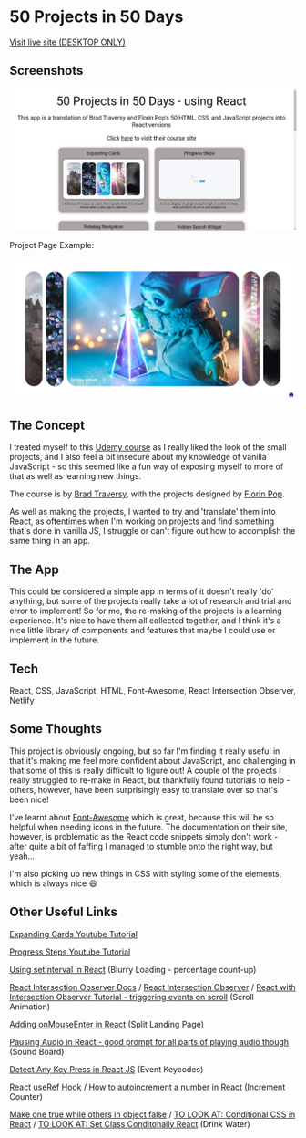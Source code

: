 # 50 Projects in 50 Days

[Visit live site (DESKTOP ONLY)](https://50projectsinreact.netlify.app/)

## Screenshots

<img src="./readme_images/homepage.JPG" alt="homepage" width="750px" />

Project Page Example:

<img src="./readme_images/expandingcardspage.JPG" alt="expanding cards page" width="750px" />

## The Concept

I treated myself to this [Udemy course](https://www.udemy.com/course/50-projects-50-days/?src=sac&kw=project) as I really liked the look of the small projects, and I also feel a bit insecure about my knowledge of vanilla JavaScript - so this seemed like a fun way of exposing myself to more of that as well as learning new things.

The course is by [Brad Traversy](https://github.com/bradtraversy), with the projects designed by [Florin Pop](https://github.com/florinpop17).

As well as making the projects, I wanted to try and 'translate' them into React, as oftentimes when I'm working on projects and find something that's done in vanilla JS, I struggle or can't figure out how to accomplish the same thing in an app.

## The App

This could be considered a simple app in terms of it doesn't really 'do' anything, but some of the projects really take a lot of research and trial and error to implement! So for me, the re-making of the projects is a learning experience. It's nice to have them all collected together, and I think it's a nice little library of components and features that maybe I could use or implement in the future.

## Tech

React, CSS, JavaScript, HTML, Font-Awesome, React Intersection Observer, Netlify

## Some Thoughts

This project is obviously ongoing, but so far I'm finding it really useful in that it's making me feel more confident about JavaScript, and challenging in that some of this is really difficult to figure out! A couple of the projects I really struggled to re-make in React, but thankfully found tutorials to help - others, however, have been surprisingly easy to translate over so that's been nice!

I've learnt about [Font-Awesome]() which is great, because this will be so helpful when needing icons in the future. The documentation on their site, however, is problematic as the React code snippets simply don't work - after quite a bit of faffing I managed to stumble onto the right way, but yeah...

I'm also picking up new things in CSS with styling some of the elements, which is always nice :smile:

## Other Useful Links

[Expanding Cards Youtube Tutorial](https://www.youtube.com/watch?v=XmeGQ5cz_aI&t=3300s)

[Progress Steps Youtube Tutorial](https://www.youtube.com/watch?v=AmeoJ7Ngzd4)

[Using setInterval in React](https://overreacted.io/making-setinterval-declarative-with-react-hooks/) (Blurry Loading - percentage count-up)

[React Intersection Observer Docs](https://github.com/thebuilder/react-intersection-observer/blob/1b33c2b658bc06774b564d63dfcc4b07a5bee443/docs/Recipes.md) /
[React Intersection Observer](https://www.npmjs.com/package/react-intersection-observer) /
[React with Intersection Observer Tutorial - triggering events on scroll](https://www.youtube.com/watch?v=r1auJEf9ISo&t=587s) (Scroll Animation)

[Adding onMouseEnter in React](https://linguinecode.com/post/how-to-add-onmouseenter-or-onmouseover-in-reactjs) (Split Landing Page)

[Pausing Audio in React - good prompt for all parts of playing audio though](https://stackoverflow.com/questions/63003690/unable-to-pause-audio-in-reactjs) (Sound Board)

[Detect Any Key Press in React JS](https://www.youtube.com/watch?v=D5SdvGMTEaU) (Event Keycodes)

[React useRef Hook](https://www.w3schools.com/react/react_useref.asp) / [How to autoincrement a number in React](https://stackoverflow.com/questions/69948830/react-how-to-autoincrement-number-from-0-to-a-certain-value) (Increment Counter)

[Make one true while others in object false](https://stackoverflow.com/questions/64011608/make-one-true-while-others-in-object-to-false-in-react-hooks) / [TO LOOK AT: Conditional CSS in React](https://medium.com/@nethelbert.blasse/conditional-css-in-react-f47084e44f35) / [TO LOOK AT: Set Class Conditonally React](https://codefrontend.com/set-class-conditionally-react/) (Drink Water)
